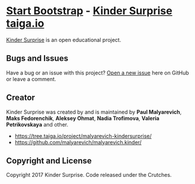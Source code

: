 # [Start Bootstrap](http://startbootstrap.com/) - [Kinder Surprise taiga.io](https://tree.taiga.io/project/malyarevich-kindersurprise/taskboard/2nd-sprint-48)

[Kinder Surprise](http://startbootstrap.com/template-overviews/sb-admin-2/) is an open educational project.



## Bugs and Issues

Have a bug or an issue with this project? [Open a new issue](https://github.com/malyarevich/malyarevich.kinder/issues) here on GitHub or leave a comment.

## Creator

Kinder Surprise was created by and is maintained by **Paul Malyarevich**, **Maks Fedorenchik**, **Aleksey Ohmat**, **Nadia Trofimova**, **Valeria Petrikovskaya** and other.

* https://tree.taiga.io/project/malyarevich-kindersurprise/
* https://github.com/malyarevich/malyarevich.kinder/



## Copyright and License

Copyright 2017 Kinder Surprise. Code released under the Crutches. 
